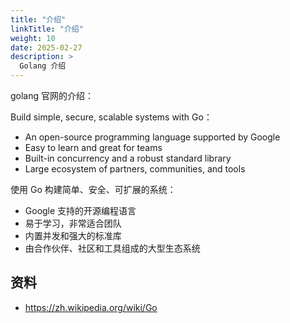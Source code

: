 ```yaml
---
title: "介绍"
linkTitle: "介绍"
weight: 10
date: 2025-02-27
description: >
  Golang 介绍
---
```


golang 官网的介绍：

Build simple, secure, scalable systems with Go：

- An open-source programming language supported by Google
- Easy to learn and great for teams
- Built-in concurrency and a robust standard library
- Large ecosystem of partners, communities, and tools

使用 Go 构建简单、安全、可扩展的系统：

- Google 支持的开源编程语言
- 易于学习，非常适合团队
- 内置并发和强大的标准库
- 由合作伙伴、社区和工具组成的大型生态系统


## 资料

- https://zh.wikipedia.org/wiki/Go